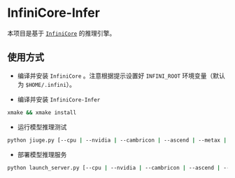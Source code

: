 # InfiniCore-Infer

本项目是基于 [`InfiniCore`](https://github.com/InfiniTensor/InfiniCore) 的推理引擎。

## 使用方式

- 编译并安装 `InfiniCore` 。注意根据提示设置好 `INFINI_ROOT` 环境变量（默认为 `$HOME/.infini`）。

- 编译并安装 `InfiniCore-Infer`

```bash
xmake && xmake install
```

- 运行模型推理测试

```bash
python jiuge.py [--cpu | --nvidia | --cambricon | --ascend | --metax | --moore] <path/to/model_dir> [n_device]
```

- 部署模型推理服务

```bash
python launch_server.py [--cpu | --nvidia | --cambricon | --ascend | --metax | --moore] <path/to/model_dir> [n_device]
```
